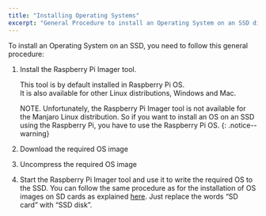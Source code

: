 ```yaml
---
title: "Installing Operating Systems"
excerpt: "General Procedure to install an Operating System on an SSD disk"
---
```


To install an Operating System on an SSD, you need to follow this general procedure:

1. Install the Raspberry Pi Imager tool.

	This tool is by default installed in Raspberry Pi OS.<br>
	It is also available for other Linux distributions, Windows and Mac. 
	
	NOTE. Unfortunately, the Raspberry Pi Imager tool is not available for the Manjaro Linux distribution. So if you want to install an OS on an SSD using the Raspberry Pi, you have to use the Raspberry Pi OS.
	{: .notice--warning}
2. Download the required OS image
3. Uncompress the required OS image
4. Start the Raspberry Pi Imager tool and use it to write the required OS to the SSD. You can follow the same procedure as for the installation of OS images on SD cards as explained [here](https://www.raspberrypi.org/documentation/installation/installing-images/ "Installing Operating System images"). Just replace the words “SD card” with “SSD disk”. 

